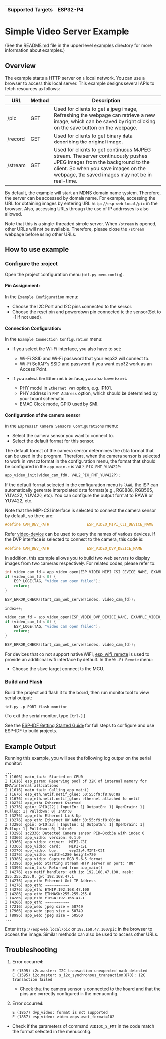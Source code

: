 | Supported Targets | ESP32-P4 |
| ----------------- | -------- |

# Simple Video Server Example

(See the [README.md](../README.md) file in the upper level [examples](../) directory for more information about examples.)

## Overview

The example starts a HTTP server on a local network. You can use a browser to access this local server.
This example designs several APIs to fetch resources as follows:

| URL     | Method | Description                                                  |
| ------- | ------ | ------------------------------------------------------------ |
| /pic    | GET    | Used for clients to get a jpeg image, Refreshing the webpage can retrieve a new image, which can be saved by right clicking on the save button on the webpage. |
| /record | GET    | Used for clients to get binary data describing the original image. |
| /stream | GET    | Used for clients to get continuous MJPEG stream. The server continuously pushes JPEG images from the background to the client. So when you save images on the webpage, the saved images may not be in real-time. |

By default, the example will start an MDNS domain name system. Therefore, the server can be accessed by domain name. For example, accessing the URL for obtaining images by entering URL `http://esp-web.local/pic` in the browser. Also, accessing URLs through the use of IP addresses is also allowed.

Note that this is a single-threaded simple server. When `/stream` is opened, other URLs will not be available. Therefore, please close the `/stream` webpage before using other URLs.

## How to use example

### Configure the project

Open the project configuration menu (`idf.py menuconfig`).

#### Pin Assignment:
In the `Example Configuration` menu:

* Choose the I2C Port and I2C pins connected to the sensor.
* Choose the reset pin and powerdown pin connected to the sensor(Set to -1 if not used).

#### Connection Configuration:
In the `Example Connection Configuration` menu:

* If you select the Wi-Fi interface, you also have to set:
  * Wi-Fi SSID and Wi-Fi password that your esp32 will connect to.
  * Wi-Fi SoftAP's SSID and password if you want esp32 work as an Access Point.

* If you select the Ethernet interface, you also have to set:
  * PHY model in `Ethernet PHY` option, e.g. IP101.
  * PHY address in `PHY Address` option, which should be determined by your board schematic.
  * EMAC Clock mode, GPIO used by SMI.

#### Configuration of the camera sensor
In the `Espressif Camera Sensors Configurations` menu:

* Select the camera sensor you want to connect to.
* Select the default format for this sensor.

The default format of the camera sensor determines the data format that can be used in the program. Therefore, when the camera sensor is selected to work in `YUV422` format in the configuration menu, the format that should be configured in the `app_main.c` is `V4L2_PIX_FMT_YUV422P`:

```c
app_video_init(video_cam_fd0, V4L2_PIX_FMT_YUV422P);
```

If the default format selected in the configuration menu is `RAW8`, the ISP can automatically generate interpolated data formats(e.g., RGB888, RGB565, YUV422, YUV420, etc). You can configure the output format to RAW8 or YUV422, etc.

Note that the MIPI-CSI interface is selected to connect the camera sensor by default, so there are:

```c
#define CAM_DEV_PATH                 ESP_VIDEO_MIPI_CSI_DEVICE_NAME
```

Refer [video-device](https://github.com/espressif/esp-video-components/tree/master/esp_video) can be used to query the names of various devices. If the DVP interface is selected to connect to the camera, this code is:

```c
#define CAM_DEV_PATH                 ESP_VIDEO_DVP_DEVICE_NAME
```

In addition, this example allows you to build two web servers to display images from two cameras respectively. For related codes, please refer to:

```c
int video_cam_fd = app_video_open(ESP_VIDEO_MIPI_CSI_DEVICE_NAME, EXAMPLE_VIDEO_FMT_RGB565);
if (video_cam_fd < 0) {
    ESP_LOGE(TAG, "video cam open failed");
    return;
}

ESP_ERROR_CHECK(start_cam_web_server(index, video_cam_fd));

index++;

video_cam_fd = app_video_open(ESP_VIDEO_DVP_DEVICE_NAME, EXAMPLE_VIDEO_FMT_RGB565);
if (video_cam_fd < 0) {
    ESP_LOGE(TAG, "video cam open failed");
    return;
}

ESP_ERROR_CHECK(start_cam_web_server(index, video_cam_fd));
```
For devices that do not support native WiFi, [esp_wifi_remote](https://github.com/espressif/esp-protocols/tree/master/components/esp_wifi_remote) is used to provide an additional wifi interface by default. In the `Wi-Fi Remote` menu:

* Choose the slave target connect to the MCU.

### Build and Flash

Build the project and flash it to the board, then run monitor tool to view serial output:

```
idf.py -p PORT flash monitor
```

(To exit the serial monitor, type ``Ctrl-]``.)

See the [ESP-IDF Getting Started Guide](https://docs.espressif.com/projects/esp-idf/en/latest/esp32p4/get-started/index.html) for full steps to configure and use ESP-IDF to build projects.

## Example Output

Running this example, you will see the following log output on the serial monitor:

```
...
I (1606) main_task: Started on CPU0
I (1616) esp_psram: Reserving pool of 32K of internal memory for DMA/internal allocations
I (1616) main_task: Calling app_main()
I (1676) esp_eth.netif.netif_glue: 60:55:f9:f8:80:8a
I (1676) esp_eth.netif.netif_glue: ethernet attached to netif
I (3276) app_eth: Ethernet Started
I (3276) gpio: GPIO[22]| InputEn: 1| OutputEn: 1| OpenDrain: 1| Pullup: 1| Pulldown: 0| Intr:0 
I (3276) app_eth: Ethernet Link Up
I (3276) app_eth: Ethernet HW Addr 60:55:f9:f8:80:8a
I (3286) gpio: GPIO[23]| InputEn: 1| OutputEn: 1| OpenDrain: 1| Pullup: 1| Pulldown: 0| Intr:0 
I (3296) sc2336: Detected Camera sensor PID=0xcb3a with index 0
I (3366) app_video: version: 0.1.0
I (3366) app_video: driver:  MIPI-CSI
I (3366) app_video: card:    MIPI-CSI
I (3376) app_video: bus:     esp32p4:MIPI-CSI
I (3376) app_video: width=1280 height=720
I (3386) app_video: Capture RGB 5-6-5 format
I (3396) app_web: Starting stream HTTP server on port: '80'
I (3396) main_task: Returned from app_main()
I (4276) esp_netif_handlers: eth ip: 192.168.47.100, mask: 255.255.255.0, gw: 192.168.47.1
I (4276) app_eth: Ethernet Got IP Address
I (4276) app_eth: ~~~~~~~~~~~
I (4276) app_eth: ETHIP:192.168.47.100
I (4286) app_eth: ETHMASK:255.255.255.0
I (4286) app_eth: ETHGW:192.168.47.1
I (4286) app_eth: ~~~~~~~~~~~
I (7216) app_web: jpeg size = 50749
I (7966) app_web: jpeg size = 50749
I (8996) app_web: jpeg size = 50560
...
```

Enter `http://esp-web.local/pic` or `192.168.47.100/pic` in the browser to access the image. Similar methods can also be used to access other URLs.

## Troubleshooting

1. Error occurred:

   ```
   E (1595) i2c.master: I2C transaction unexpected nack detected
   E (1595) i2c.master: s_i2c_synchronous_transaction(870): I2C transaction failed
   ```

   - Check that the camera sensor is connected to the board and that the pins are correctly configured in the menuconfig.

2. Error occurred:

   ```
   E (1857) dvp_video: format is not supported
   E (1857) esp_video: video->ops->set_format=102
   ```

- Check if the parameters of command `VIDIOC_S_FMT` in the code match the format selected in the menuconfig.
